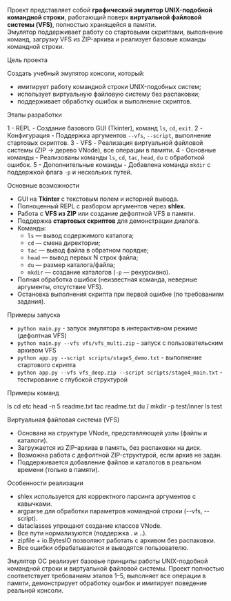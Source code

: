Проект представляет собой **графический эмулятор UNIX-подобной командной строки**, работающий поверх **виртуальной файловой системы (VFS)**, полностью хранящейся в памяти.  
Эмулятор поддерживает работу со стартовыми скриптами, выполнение команд, загрузку VFS из ZIP-архива и реализует базовые команды командной строки.

Цель проекта

Создать учебный эмулятор консоли, который:
- имитирует работу командной строки UNIX-подобных систем;
- использует виртуальную файловую систему без распаковки;
- поддерживает обработку ошибок и выполнение скриптов.

Этапы разработки

1 - REPL - Создание базового GUI (Tkinter), команд `ls`, `cd`, `exit`. 
2 - Конфигурация - Поддержка аргументов `--vfs`, `--script`, выполнение стартовых скриптов. 
3 - VFS - Реализация виртуальной файловой системы (ZIP → дерево VNode), все операции в памяти. 
4 - Основные команды - Реализованы команды `ls`, `cd`, `tac`, `head`, `du` с обработкой ошибок. 
5 - Дополнительные команды - Добавлена команда `mkdir` с поддержкой флага `-p` и нескольких путей. 

Основные возможности

- GUI на **Tkinter** с текстовым полем и историей вывода.  
- Полноценный REPL с разбором аргументов через **shlex**.  
- Работа с **VFS из ZIP** или создание дефолтной VFS в памяти.  
- Поддержка **стартовых скриптов** для демонстрации диалога.  
- Команды:
  - `ls` — вывод содержимого каталога;
  - `cd` — смена директории;
  - `tac` — вывод файла в обратном порядке;
  - `head` — вывод первых N строк файла;
  - `du` — размер каталога/файла;
  - `mkdir` — создание каталогов (`-p` — рекурсивно).  
- Полная обработка ошибок (неизвестная команда, неверные аргументы, отсутствие VFS).  
- Остановка выполнения скрипта при первой ошибке (по требованиям задания).


Примеры запуска

- `python main.py` - запуск эмулятора в интерактивном режиме (дефолтная VFS) 
- `python main.py --vfs vfs/vfs_multi.zip` - запуск с пользовательским архивом VFS 
- `python app.py --script scripts/stage5_demo.txt` - выполнение стартового скрипта 
- `python app.py --vfs vfs_deep.zip --script scripts/stage4_main.txt` - тестирование с глубокой структурой 

Примеры команд

ls
cd etc
head -n 5 readme.txt
tac readme.txt
du /
mkdir -p test/inner
ls test

Виртуальная файловая система (VFS)

- Основана на структуре VNode, представляющей узлы (файлы и каталоги).
- Загружается из ZIP-архива в память, без распаковки на диск.
- Возможна работа с дефолтной ZIP-структурой, если архив не задан.
- Поддерживается добавление файлов и каталогов в реальном времени (только в памяти).

Особенности реализации

- shlex используется для корректного парсинга аргументов с кавычками.
- argparse для обработки параметров командной строки (--vfs, --script).
- dataclasses упрощают создание классов VNode.
- Все пути нормализуются (поддержка . и ..).
- zipfile + io.BytesIO позволяют работать с архивом без распаковки.
- Все ошибки обрабатываются и выводятся пользователю.

Эмулятор ОС реализует базовые принципы работы UNIX-подобной командной строки и виртуальной файловой системы.
Проект полностью соответствует требованиям этапов 1–5, выполняет все операции в памяти, демонстрирует обработку ошибок и имитирует поведение реальной консоли.